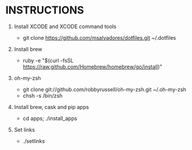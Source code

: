 # INSTRUCTIONS

1. Install XCODE and XCODE command tools
    - git clone https://github.com/msalvadores/dotfiles.git ~/.dotfiles

2. Install brew
    - ruby -e "$(curl -fsSL https://raw.github.com/Homebrew/homebrew/go/install)"

3. oh-my-zsh
    - git clone git://github.com/robbyrussell/oh-my-zsh.git ~/.oh-my-zsh
    - chsh -s /bin/zsh

4. Install brew, cask and pip apps
    - cd apps; ./install\_apps

5. Set links
    - ./setlinks
